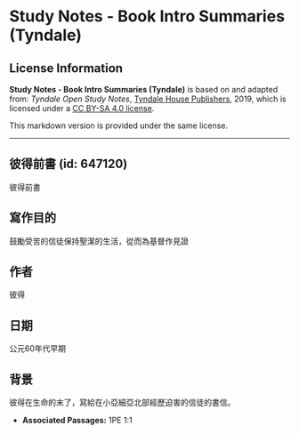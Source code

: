 # Study Notes - Book Intro Summaries (Tyndale)

## License Information

**Study Notes - Book Intro Summaries (Tyndale)** is based on and adapted from: _Tyndale Open Study Notes_, [Tyndale House Publishers](https://tyndaleopenresources.com/), 2019, which is licensed under a [CC BY-SA 4.0 license](https://creativecommons.org/licenses/by-sa/4.0/legalcode.en).

This markdown version is provided under the same license.



--------------------------------

## 彼得前書 (id: 647120)

彼得前書

寫作目的
----

鼓勵受苦的信徒保持聖潔的生活，從而為基督作見證

作者
--

彼得

日期
--

公元60年代早期

背景
--

彼得在生命的末了，寫給在小亞細亞北部經歷迫害的信徒的書信。

* **Associated Passages:** 1PE 1:1

